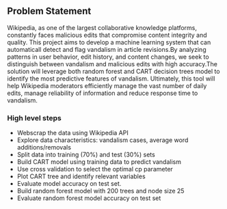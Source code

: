 ## Problem Statement
Wikipedia, as one of the largest collaborative knowledge platforms, constantly faces malicious edits that compromise content integrity and quality. This project aims to develop a machine learning system that can automaticall detect and flag vandalism in article revisions.By analyzing patterns in user behavior, edit history, and content changes, we seek to distinguish between vandalism and malicious edits with high accuracy.The solution will leverage both random forest and CART decision trees model to identify the most predictive features of vandalism. Ultimately, this tool will help Wikipedia moderators efficiently manage the vast number of daily edits, manage reliability of information and reduce response time to vandalism.

### High level steps

- Webscrap the data using Wikipedia API
- Explore data characteristics: vandalism cases, average word additions/removals
- Split data into training (70%) and test (30%) sets
- Build CART model using training data to predict vandalism
- Use cross validation to select the optimal cp parameter
- Plot CART tree and identify relevant variables
- Evaluate model accuracy on test set.
- Build random forest model with 200 trees and node size 25 
- Evaluate random forest model accuracy on test set
